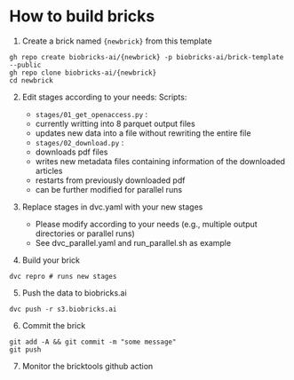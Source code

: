 # How to build bricks

1. Create a brick named `{newbrick}` from this template
```
gh repo create biobricks-ai/{newbrick} -p biobricks-ai/brick-template --public
gh repo clone biobricks-ai/{newbrick}
cd newbrick
```

2. Edit stages according to your needs:
    Scripts:
    - ``stages/01_get_openaccess.py`` : 
	 - currently writting into 8 parquet output files 
	 - updates new data into a file without rewriting the entire file 
    - ``stages/02_download.py`` : 
	 - downloads pdf files 
	 - writes new metadata files containing information of the downloaded articles
	 - restarts from previously downloaded pdf  
	 - can be further modified for parallel runs 

3. Replace stages in dvc.yaml with your new stages 
    - Please modify according to your needs (e.g., multiple output directories or parallel runs) 
    - See dvc_parallel.yaml and run_parallel.sh as example

4. Build your brick
```
dvc repro # runs new stages
```

5. Push the data to biobricks.ai
```
dvc push -r s3.biobricks.ai 
```

6. Commit the brick
```
git add -A && git commit -m "some message"
git push
```

7. Monitor the bricktools github action

